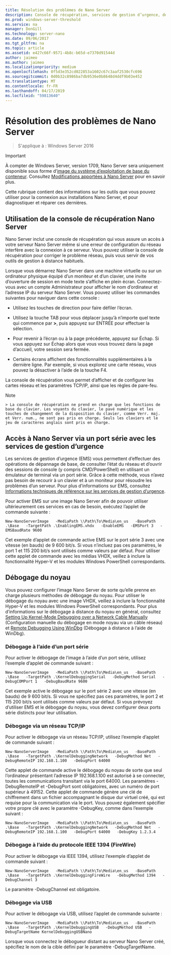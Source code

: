 ```yaml
---
title: Résolution des problèmes de Nano Server
description: Console de récupération, services de gestion d’urgence, débogage du noyau
ms.prod: windows-server-threshold
ms.service: na
manager: DonGill
ms.technology: server-nano
ms.date: 09/06/2017
ms.tgt_pltfrm: na
ms.topic: article
ms.assetid: e427c66f-9571-4b8c-b65d-e7370d91544d
author: jaimeo
ms.author: jaimeo
ms.localizationpriority: medium
ms.openlocfilehash: 0f5d3e352cd022853a1602c67c3aaf2530cfc696
ms.sourcegitcommit: 0d0b32c8986ba7db9536e0b8648d4ddf9b03e452
ms.translationtype: MT
ms.contentlocale: fr-FR
ms.lasthandoff: 04/17/2019
ms.locfileid: "59813640"
---
```

# <a name="troubleshooting-nano-server"></a>Résolution des problèmes de Nano Server

>S'applique à : Windows Server 2016

> [!IMPORTANT]
> À compter de Windows Server, version 1709, Nano Server sera uniquement disponible sous forme d’[image du système d’exploitation de base du conteneur](/virtualization/windowscontainers/quick-start/using-insider-container-images#install-base-container-image). Consultez [Modifications apportées à Nano Server](nano-in-semi-annual-channel.md) pour en savoir plus. 

Cette rubrique contient des informations sur les outils que vous pouvez utiliser pour la connexion aux installations Nano Server, et pour diagnostiquer et réparer ces dernières.  
  
## <a name="using-the-nano-server-recovery-console"></a>Utilisation de la console de récupération Nano Server 
 
Nano Server inclut une console de récupération qui vous assure un accès à votre serveur Nano Server même si une erreur de configuration du réseau interfère avec la connexion à ce serveur. Vous pouvez utiliser la console de récupération pour corriger le problème réseau, puis vous servir de vos outils de gestion à distance habituels.  
  
Lorsque vous démarrez Nano Server dans une machine virtuelle ou sur un ordinateur physique équipé d’un moniteur et d’un clavier, une invite d’ouverture de session en mode texte s’affiche en plein écran. Connectez-vous avec un compte Administrateur pour afficher le nom d’ordinateur et l’adresse IP du serveur Nano Server. Vous pouvez utiliser les commandes suivantes pour naviguer dans cette console :  
  
-   Utilisez les touches de direction pour faire défiler l’écran.  
  
-   Utilisez la touche TAB pour vous déplacer jusqu’à n’importe quel texte qui commence par **>**, puis appuyez sur ENTRÉE pour effectuer la sélection.  
  
-   Pour revenir à l’écran ou à la page précédente, appuyez sur Échap. Si vous appuyez sur Échap alors que vous vous trouvez dans la page d’accueil, votre session sera fermée.  
  
-   Certains écrans affichent des fonctionnalités supplémentaires à la dernière ligne. Par exemple, si vous explorez une carte réseau, vous pouvez la désactiver à l’aide de la touche F4.  
  
La console de récupération vous permet d’afficher et de configurer les cartes réseau et les paramètres TCP/IP, ainsi que les règles de pare-feu.
> [!NOTE]  
    > La console de récupération ne prend en charge que les fonctions de base du clavier. Les voyants du clavier, le pavé numérique et les touches de changement de la disposition du clavier, comme Verr. maj. et Verr. num., ne sont pas pris en charge. Seuls les claviers et le jeu de caractères anglais sont pris en charge.

## <a name="accessing-nano-server-over-a-serial-port-with-emergency-management-services"></a>Accès à Nano Server via un port série avec les services de gestion d’urgence  
Les services de gestion d’urgence (EMS) vous permettent d’effectuer des opérations de dépannage de base, de consulter l’état du réseau et d’ouvrir des sessions de console (y compris CMD/PowerShell) en utilisant un émulateur de terminal via un port série. Grâce à cette méthode, vous n’avez pas besoin de recourir à un clavier et à un moniteur pour résoudre les problèmes d’un serveur. Pour plus d’informations sur EMS, consultez [Informations techniques de référence sur les services de gestion d’urgence](https://technet.microsoft.com/library/cc784411(v=ws.10).aspx).

Pour activer EMS sur une image Nano Server afin de pouvoir utiliser ultérieurement ces services en cas de besoin, exécutez l’applet de commande suivante :  
  
`New-NanoServerImage   -MediaPath \\Path\To\Media\en_us   -BasePath .\Base   -TargetPath .\EnablingEMS.vhdx   -EnableEMS   -EMSPort 3   -EMSBaudRate 9600`  
  
Cet exemple d’applet de commande active EMS sur le port série 3 avec une vitesse (en bauds) de 9 600 bit/s. Si vous n’incluez pas ces paramètres, le port 1 et 115 200 bit/s sont utilisés comme valeurs par défaut. Pour utiliser cette applet de commande avec les médias VHDX, veillez à inclure la fonctionnalité Hyper-V et les modules Windows PowerShell correspondants.

## <a name="kernel-debugging"></a>Débogage du noyau  
Vous pouvez configurer l’image Nano Server de sorte qu’elle prenne en charge plusieurs méthodes de débogage du noyau. Pour utiliser le débogage du noyau avec une image VHDX, veillez à inclure la fonctionnalité Hyper-V et les modules Windows PowerShell correspondants. Pour plus d’informations sur le débogage à distance du noyau en général, consultez [Setting Up Kernel-Mode Debugging over a Network Cable Manually](https://msdn.microsoft.com/library/windows/hardware/hh439346%28v=vs.85%29.aspx) (Configuration manuelle du débogage en mode noyau via un câble réseau) et [Remote Debugging Using WinDbg](https://msdn.microsoft.com/library/windows/hardware/hh451173%28v=vs.85%29.aspx) (Débogage à distance à l’aide de WinDbg).  
  
### <a name="debugging-using-a-serial-port"></a>Débogage à l’aide d’un port série  
Pour activer le débogage de l’image à l’aide d’un port série, utilisez l’exemple d’applet de commande suivant :  
  
`New-NanoServerImage   -MediaPath \\Path\To\Media\en_us   -BasePath .\Base   -TargetPath .\KernelDebuggingSerial   -DebugMethod Serial   -DebugCOMPort 1   -DebugBaudRate 9600`  
  
Cet exemple active le débogage sur le port série 2 avec une vitesse (en bauds) de 9 600 bit/s. Si vous ne spécifiez pas ces paramètres, le port 2 et 115 200 bit/s sont utilisés comme valeurs par défaut. Si vous prévoyez d’utiliser EMS et le débogage du noyau, vous devez configurer deux ports série distincts pour leur utilisation.  
  
### <a name="debugging-over-a-tcpip-network"></a>Débogage via un réseau TCP/IP  
Pour activer le débogage via un réseau TCP/IP, utilisez l’exemple d’applet de commande suivant :  
  
`New-NanoServerImage   -MediaPath \\Path\To\Media\en_us   -BasePath .\Base   -TargetPath .\KernelDebuggingNetwork   -DebugMethod Net   -DebugRemoteIP 192.168.1.100   -DebugPort 64000`  
  
Cette applet de commande active le débogage du noyau de sorte que seul l’ordinateur présentant l’adresse IP 192.168.1.100 est autorisé à se connecter, toutes les communications transitant via le port 64000. Les paramètres -DebugRemoteIP et -DebugPort sont obligatoires, avec un numéro de port supérieur à 49152. Cette applet de commande génère une clé de chiffrement dans un fichier accompagnant le disque dur virtuel créé, qui est requise pour la communication via le port. Vous pouvez également spécifier votre propre clé avec le paramètre -DebugKey, comme dans l’exemple suivant :  
  
`New-NanoServerImage   -MediaPath \\Path\To\Media\en_us   -BasePath .\Base   -TargetPath .\KernelDebuggingNetwork   -DebugMethod Net   -DebugRemoteIP 192.168.1.100   -DebugPort 64000   -DebugKey 1.2.3.4`  
  
### <a name="debugging-using-the-ieee1394-protocol-firewire"></a>Débogage à l’aide du protocole IEEE 1394 (FireWire)  
Pour activer le débogage via IEEE 1394, utilisez l’exemple d’applet de commande suivant :  
  
`New-NanoServerImage   -MediaPath \\Path\To\Media\en_us   -BasePath .\Base   -TargetPath .\KernelDebuggingFireWire   -DebugMethod 1394   -DebugChannel 3`  
  
Le paramètre -DebugChannel est obligatoire.  
  
### <a name="debugging-using-usb"></a>Débogage via USB  
Pour activer le débogage via USB, utilisez l’applet de commande suivante :  
  
`New-NanoServerImage   -MediaPath \\Path\To\Media\en_us   -BasePath .\Base   -TargetPath .\KernelDebuggingUSB   -DebugMethod USB   -DebugTargetName KernelDebuggingUSBNano`  
  
Lorsque vous connectez le débogueur distant au serveur Nano Server créé, spécifiez le nom de la cible défini par le paramètre -DebugTargetName.    